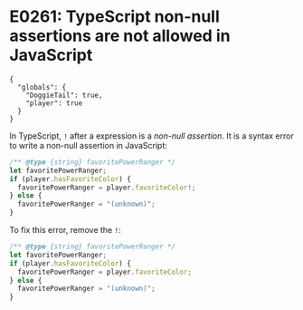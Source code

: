 # E0261: TypeScript non-null assertions are not allowed in JavaScript

```config-for-examples
{
  "globals": {
    "DoggieTail": true,
    "player": true
  }
}
```

In TypeScript, `!` after a expression is a *non-null assertion*. It is a syntax
error to write a non-null assertion in JavaScript:

```javascript
/** @type {string} favoritePowerRanger */
let favoritePowerRanger;
if (player.hasFavoriteColor) {
  favoritePowerRanger = player.favoriteColor!;
} else {
  favoritePowerRanger = "(unknown)";
}
```

To fix this error, remove the `!`:

```javascript
/** @type {string} favoritePowerRanger */
let favoritePowerRanger;
if (player.hasFavoriteColor) {
  favoritePowerRanger = player.favoriteColor;
} else {
  favoritePowerRanger = "(unknown)";
}
```
